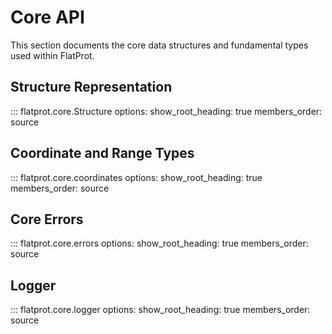 # Core API

This section documents the core data structures and fundamental types used within FlatProt.

## Structure Representation

::: flatprot.core.Structure
options:
show_root_heading: true
members_order: source

## Coordinate and Range Types

::: flatprot.core.coordinates
options:
show_root_heading: true
members_order: source

## Core Errors

::: flatprot.core.errors
options:
show_root_heading: true
members_order: source

## Logger

::: flatprot.core.logger
options:
show_root_heading: true
members_order: source
